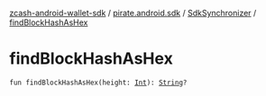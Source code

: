 [zcash-android-wallet-sdk](../../index.md) / [pirate.android.sdk](../index.md) / [SdkSynchronizer](index.md) / [findBlockHashAsHex](./find-block-hash-as-hex.md)

# findBlockHashAsHex

`fun findBlockHashAsHex(height: `[`Int`](https://kotlinlang.org/api/latest/jvm/stdlib/kotlin/-int/index.html)`): `[`String`](https://kotlinlang.org/api/latest/jvm/stdlib/kotlin/-string/index.html)`?`